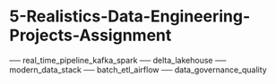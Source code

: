 # 5-Realistics-Data-Engineering-Projects-Assignment
── real_time_pipeline_kafka_spark
── delta_lakehouse
── modern_data_stack
── batch_etl_airflow
── data_governance_quality
